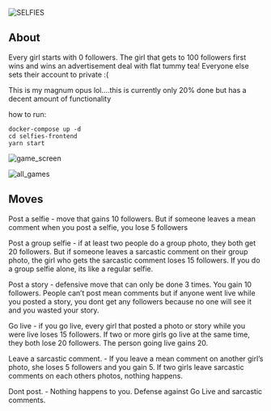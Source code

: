 ![SELFIES](https://i.ibb.co/CK6K28b/Screen-Shot-2019-07-03-at-2-44-12-PM.png)

## About

Every girl starts with 0 followers. The girl that gets to 100 followers first wins and wins an advertisement deal with flat tummy tea! Everyone else sets their account to private :(

This is my magnum opus lol....this is currently only 20% done but has a decent amount of functionality

how to run:

```
docker-compose up -d
cd selfies-frontend
yarn start
```

![game_screen](https://i.ibb.co/71DDchG/Screen-Shot-2019-07-03-at-7-31-10-PM.png)

![all_games](https://i.ibb.co/qmTPbwM/Screen-Shot-2019-07-03-at-7-17-05-PM.png)

## Moves

Post a selfie - move that gains 10 followers. But if someone leaves a mean comment when you post a selfie, you lose 5 followers

Post a group selfie - if at least two people do a group photo, they both get 20 followers. But if someone leaves a sarcastic comment on their group photo, the girl who gets the sarcastic comment loses 15 followers. If you do a group selfie alone, its like a regular selfie.

Post a story - defensive move that can only be done 3 times. You gain 10 followers. People can’t post mean comments but if anyone went live while you posted a story, you dont get any followers because no one will see it and you wasted your story.

Go live - if you go live, every girl that posted a photo or story while you were live loses 15 followers. If two or more girls go live at the same time, they both lose 20 followers. The person going live gains 20.

Leave a sarcastic comment. - If you leave a mean comment on another girl’s photo, she loses 5 followers and you gain 5. If two girls leave sarcastic comments on each others photos, nothing happens.

Dont post. - Nothing happens to you. Defense against Go Live and sarcastic comments.
